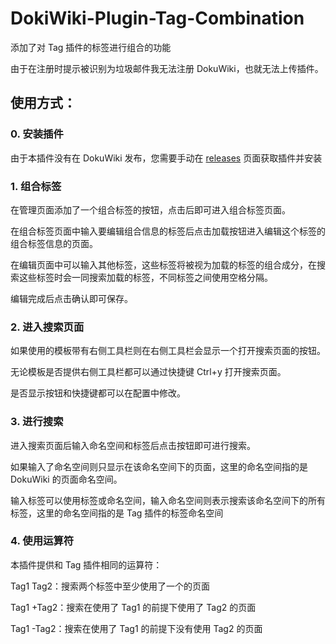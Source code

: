 # DokiWiki-Plugin-Tag-Combination

添加了对 Tag 插件的标签进行组合的功能

由于在注册时提示被识别为垃圾邮件我无法注册 DokuWiki，也就无法上传插件。

## 使用方式：

### 0. 安装插件

由于本插件没有在 DokuWiki 发布，您需要手动在 [releases](https://github.com/MrTrueChina/Dokuwiki-Plugin-Tag-Combination/releases) 页面获取插件并安装

### 1. 组合标签

在管理页面添加了一个组合标签的按钮，点击后即可进入组合标签页面。

在组合标签页面中输入要编辑组合信息的标签后点击加载按钮进入编辑这个标签的组合标签信息的页面。

在编辑页面中可以输入其他标签，这些标签将被视为加载的标签的组合成分，在搜索这些标签时会一同搜索加载的标签，不同标签之间使用空格分隔。

编辑完成后点击确认即可保存。

### 2. 进入搜索页面

如果使用的模板带有右侧工具栏则在右侧工具栏会显示一个打开搜索页面的按钮。

无论模板是否提供右侧工具栏都可以通过快捷键 Ctrl+y 打开搜索页面。

是否显示按钮和快捷键都可以在配置中修改。

### 3. 进行搜索

进入搜索页面后输入命名空间和标签后点击按钮即可进行搜索。

如果输入了命名空间则只显示在该命名空间下的页面，这里的命名空间指的是 DokuWiki 的页面命名空间。

输入标签可以使用标签或命名空间，输入命名空间则表示搜索该命名空间下的所有标签，这里的命名空间指的是 Tag 插件的标签命名空间

### 4. 使用运算符

本插件提供和 Tag 插件相同的运算符：

Tag1 Tag2：搜索两个标签中至少使用了一个的页面

Tag1 +Tag2：搜索在使用了 Tag1 的前提下使用了 Tag2 的页面

Tag1 -Tag2：搜索在使用了 Tag1 的前提下没有使用 Tag2 的页面
